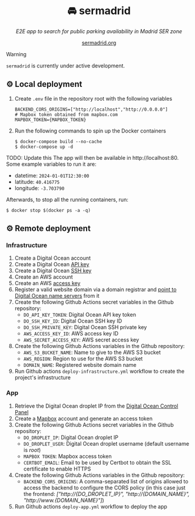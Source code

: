 <div align="center">
  <h1>🚘 sermadrid</h1>
  <p><em>E2E app to search for public parking availability in Madrid SER zone</em></p>
  <p><a href="http://sermadrid.org">sermadrid.org</a></p>
</div>

> [!WARNING]
> `sermadrid` is currently under active development.


## ⚙️ Local deployment

1. Create `.env` file in the repository root with the following variables

    ```
    BACKEND_CORS_ORIGINS=["http://localhost","http://0.0.0.0"]
    # Mapbox token obtained from mapbox.com
    MAPBOX_TOKEN={MAPBOX_TOKEN}
    ```
2. Run the following commands to spin up the Docker containers
    
    ```
    $ docker-compose build --no-cache
    $ docker-compose up -d
    ```

TODO: Update this
The app will then be available in http://localhost:80. Some example variables to run it are:
- datetime: `2024-01-01T12:30:00`
- latitude: `40.416775`
- longitude: `-3.703790`

Afterwards, to stop all the running containers, run:
```
$ docker stop $(docker ps -a -q) 
```


## ⚙️ Remote deployment

### Infrastructure

1. Create a Digital Ocean account
2. Create a Digital Ocean [API key](https://docs.digitalocean.com/reference/api/create-personal-access-token/)
3. Create a Digital Ocean [SSH key](https://docs.digitalocean.com/reference/doctl/reference/compute/ssh-key/create/)
4. Create an AWS account
5. Create an AWS [access key](https://repost.aws/knowledge-center/create-access-key)
6. Register a valid website domain via a domain registrar and [point to Digital Ocean name servers](https://docs.digitalocean.com/products/networking/dns/getting-started/dns-registrars/) from it
7. Create the following Github Actions secret variables in the Github repository:
    - `DO_API_KEY_TOKEN`: Digital Ocean API key token
    - `DO_SSH_KEY_ID`: Digital Ocean SSH key ID
    - `DO_SSH_PRIVATE_KEY`: Digital Ocean SSH private key
    - `AWS_ACCESS_KEY_ID`: AWS access key ID
    - `AWS_SECRET_ACCESS_KEY`: AWS secret access key
8. Create the following Github Actions variables in the Github repository:
    - `AWS_S3_BUCKET_NAME`: Name to give to the AWS S3 bucket
    - `AWS_REGION`: Region to use for the AWS S3 bucket
    - `DOMAIN_NAME`: Registered website domain name
9. Run Github actions `deploy-infrastructure.yml` workflow to create the project's infrastructure

### App

1. Retrieve the Digital Ocean droplet IP from the [Digital Ocean Control Panel](https://cloud.digitalocean.com/)
2. Create a [Mapbox](https://www.mapbox.com/) account and generate an access token
3. Create the following Github Actions secret variables in the Github repository:
    - `DO_DROPLET_IP`: Digital Ocean droplet IP
    - `DO_DROPLET_USER`: Digital Ocean droplet username (default username is *root*)
    - `MAPBOX TOKEN`: Mapbox access token
    - `CERTBOT_EMAIL`: Email to be used by Certbot to obtain the SSL certificate to enable HTTPS
4. Create the following Github Actions variables in the Github repository:
    - `BACKEND_CORS_ORIGINS`: A comma-separated list of origins allowed to access the backend to configure the CORS policy (in this case just the frontend: *["http://{DO_DROPLET_IP}", "http://{DOMAIN_NAME}", "http://www.{DOMAIN_NAME}"]*)
5. Run Github actions `deploy-app.yml` workflow to deploy the app

